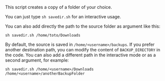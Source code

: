 This script creates a copy of a folder of your choice. 

You can just type ```sh savedir.sh``` for an interactive usage.

You can also add directly the path to the source folder as argument like this:

```sh savedir.sh /home/toto/Downloads``` 

By default, the source is saved in ```/home/<username>/backups```. If you prefer another destination path, you can modify the content of ```BACKUP_DIRECTORY``` in the code. You can also add a different path in the interactive mode or as a second argument, for example: 

```sh savedir.sh /home/<username>/Downloads /home/<username>/anotherBackupFolder```


